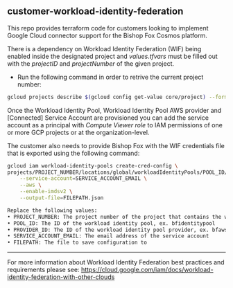 ## customer-workload-identity-federation

This repo provides terraform code for customers looking to implement Google Cloud connector support for the Bishop Fox Cosmos platform.

There is a dependency on Workload Identity Federation (WIF) being enabled inside the designated project and _values.tfvars_ must be filled out with the _projectID_ and _projectNumber_ of the given project.

- Run the following command in order to retrive the current project number:

```bash
gcloud projects describe $(gcloud config get-value core/project) --format=value\(projectNumber\)
```

Once the Workload Identity Pool, Workload Identity Pool AWS provider and [Connected] Service Account are provisioned you can add the service account as a principal with _Compute Viewer role_ to IAM permissions of one or more GCP projects or at the organization-level.

The customer also needs to provide Bishop Fox with the WIF credentials file that is exported using the following command:

```bash
gcloud iam workload-identity-pools create-cred-config \
projects/PROJECT_NUMBER/locations/global/workloadIdentityPools/POOL_ID/providers/PROVIDER_ID \
    --service-account=SERVICE_ACCOUNT_EMAIL \
    --aws \
    --enable-imdsv2 \
    --output-file=FILEPATH.json

Replace the following values:
• PROJECT_NUMBER: The project number of the project that contains the workload identity pool
• POOL_ID: The ID of the workload identity pool, ex. bfidentitypool
• PROVIDER_ID: The ID of the workload identity pool provider, ex. bfawsprovider
• SERVICE_ACCOUNT_EMAIL: The email address of the service account
• FILEPATH: The file to save configuration to
```

---

For more information about Workload Identity Federation best practices and requirements please see:
https://cloud.google.com/iam/docs/workload-identity-federation-with-other-clouds
